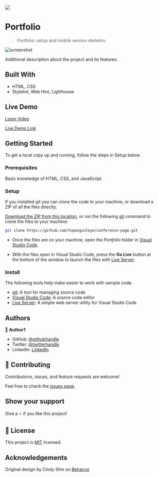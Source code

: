 ![](https://img.shields.io/badge/Microverse-blueviolet)

# Portfolio

> Portfolio: setup and mobile version skeleton.

![screenshot](./app_screenshot.png)

Additional description about the project and its features.

## Built With

- HTML, CSS
- Stylelint, Web Hint, Lighthouse

## Live Demo
[Loom Video](https://www.loom.com/share/fc9fe1872c414444a97ea7e1e145b650)

[Live Demo Link](https://topeogunleye.github.io/conference-page/)

## Getting Started
To get a local copy up and running, follow the steps in Setup below.

### Prerequisites
Basic knowledge of HTML, CSS, and JavaScript.

### Setup
If you installed git you can clone the code to your machine, or download a ZIP of all the files directly.

[Download the ZIP from this location](https://github.com/topeogunleye/conference-page/archive/refs/heads/main.zip), or run the following [git](https://git-scm.com/downloads) command to clone the files to your machine:

```bash
git clone https://github.com/topeogunleye/conference-page.git
```

- Once the files are on your machine, open the _Portfolio_ folder in [Visual Studio Code](https://code.visualstudio.com/).

- With the files open in Visual Studio Code, press the **Go Live** button at the bottom of the window to launch the files with [Live Server](https://marketplace.visualstudio.com/items?itemName=ritwickdey.LiveServer).

### Install

The following tools help make easier to work with sample code.

- [git](https://git-scm.com/downloads): A tool for managing source code
- [Visual Studio Code](https://code.visualstudio.com/): A source code editor
- [Live Server](https://marketplace.visualstudio.com/items?itemName=ritwickdey.LiveServer): A simple web server utility for Visual Studio Code

## Authors

👤 **Author1**

- GitHub: [@githubhandle](https://github.com/topeogunleye)
- Twitter: [@twitterhandle](https://twitter.com/topeogunleye21)
- LinkedIn: [LinkedIn](https://linkedin.com/in/ogunleye)

## 🤝 Contributing

Contributions, issues, and feature requests are welcome!

Feel free to check the [issues page](https://github.com/topeogunleye/Portfolio-1/issues).

## Show your support

Give a ⭐️ if you like this project!


## 📝 License

This project is [MIT](./MIT.md) licensed.

## Acknowledgements
Original design by Cindy Shin on [Behance](https://www.behance.net/gallery/29845175/CC-Global-Summit-2015)